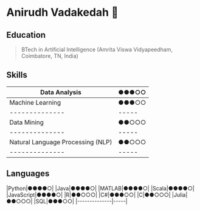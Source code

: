 # Anirudh Vadakedah 👋

## Education
>BTech in Artificial Intelligence (Amrita Viswa Vidyapeedham, Coimbatore, TN, India)

## Skills
|Data Analysis|●●●○○|
|--------------|-----|
|Machine Learning|●●●○○|
|--------------|-----|
|Data Mining|●●○○○|
|--------------|-----|
|Natural Language Processing (NLP)|●●○○○|
|--------------|-----|

## Languages
|Python|●●●●○|
|Java|●●●●○|
|MATLAB|●●●●○|
|Scala|●●●●○|
|JavaScript|●●●●○|
|R|●●○○○|
|C#|●●●○○|
|C|●●○○○|
|Julia|●●○○○|
|SQL|●●●○○|
|--------------|-----|


<!--
**anirudhv14/anirudhv14** is a ✨ _special_ ✨ repository because its `README.md` (this file) appears on your GitHub profile.

Here are some ideas to get you started:

- 🔭 I’m currently working on ...
- 🌱 I’m currently learning ...
- 👯 I’m looking to collaborate on ...
- 🤔 I’m looking for help with ...
- 💬 Ask me about ...
- 📫 How to reach me: ...
- 😄 Pronouns: ...
- ⚡ Fun fact: ...
-->
